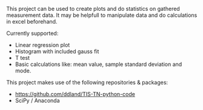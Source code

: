 This project can be used to create plots and do statistics on gathered measurement data.
It may be helpfull to manipulate data and do calculations in excel beforehand.

Currently supported:
- Linear regression plot
- Histogram with included gauss fit
- T test
- Basic calculations like: mean value, sample standard deviation and mode.

This project makes use of the following repositories & packages:
- https://github.com/ddland/TIS-TN-python-code
- SciPy / Anaconda